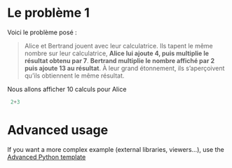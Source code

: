 # Le problème 1

Voici le problème posé :

> Alice et Bertrand jouent avec leur calculatrice. Ils tapent le même nombre sur leur calculatrice, **Alice lui ajoute 4, puis multiplie le résultat obtenu par 7**. **Bertrand multiplie le nombre affiché par 2 puis ajoute 13 au résultat**. À leur grand étonnement, ils s’aperçoivent qu’ils obtiennent le même résultat.

Nous allons afficher 10 calculs pour Alice

```python runnable
 2+3

```

# Advanced usage

If you want a more complex example (external libraries, viewers...), use the [Advanced Python template](https://tech.io/select-repo/429)
